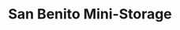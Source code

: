 ---
title: "San Benito Mini-Storage"
url: /hollister/san-benito-mini-storage/
shop: storage rental
---